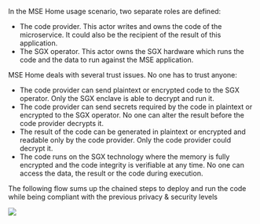 In the MSE Home usage scenario, two separate roles are defined:

- The code provider. This actor writes and owns the code of the microservice. It could also be the recipient of the result of this application.
- The SGX operator. This actor owns the SGX hardware which runs the code and the data to run against the MSE application.

MSE Home deals with several trust issues. No one has to trust anyone:

- The code provider can send plaintext or encrypted code to the SGX operator. Only the SGX enclave is able to decrypt and run it.
- The code provider can send secrets required by the code in plaintext or encrypted to the SGX operator. No one can alter the result before the code provider decrypts it.
- The result of the code can be generated in plaintext or encrypted and readable only by the code provider. Only the code provider could decrypt it.
- The code runs on the SGX technology where the memory is fully encrypted and the code integrity is verifiable at any time. No one can access the data, the result or the code during execution.

The following flow sums up the chained steps to deploy and run the code while being compliant with the previous privacy & security levels

![](./images/deploy.png)